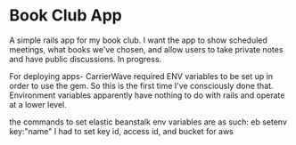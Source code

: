 # Book Club App

A simple rails app for my book club. I want the app to show scheduled meetings, what books we've chosen, and allow users to take private notes and have public discussions. In progress.

For deploying apps-
CarrierWave required ENV variables to be set up in order to use the gem. So this is the first time I've consciously done that. Environment variables apparently have nothing to do with rails and operate at a lower level. 

the commands to set elastic beanstalk env variables are as such:
eb setenv key:"name"
I had to set key id, access id, and bucket for aws